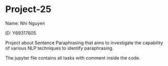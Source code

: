 # Project-25

Name: Nhi Nguyen

ID: Y69317605

Project about Sentence Paraphrasing that aims to investigate the capability of various NLP techniques to identify paraphrasing. 

The jupyter file contains all tasks with comment inside the code.
